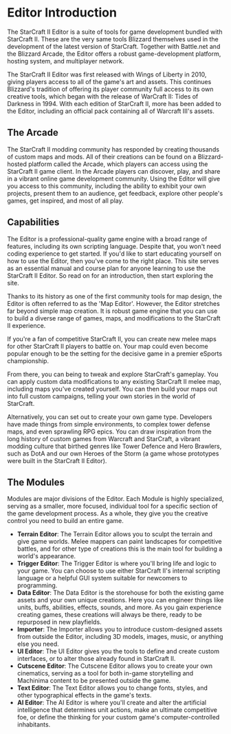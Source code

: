 # Editor Introduction

The StarCraft II Editor is a suite of tools for game development bundled with StarCraft II. These are the very same tools Blizzard themselves used in the development of the latest version of StarCraft. Together with Battle.net and the Blizzard Arcade, the Editor offers a robust game-development platform, hosting system, and multiplayer network.

The StarCraft II Editor was first released with Wings of Liberty in 2010, giving players access to all of the game\'s art and assets. This continues Blizzard's tradition of offering its player community full access to its own creative tools, which began with the release of WarCraft II: Tides of Darkness in 1994. With each edition of StarCraft II, more has been added to the Editor, including an official pack containing all of Warcraft III\'s assets.

## The Arcade

The StarCraft II modding community has responded by creating thousands of custom maps and mods. All of their creations can be found on a Blizzard-hosted platform called the Arcade, which players can access using the StarCraft II game client. In the Arcade players can discover, play, and share in a vibrant online game development community. Using the Editor will give you access to this community, including the ability to exhibit your own projects, present them to an audience, get feedback, explore other people\'s games, get inspired, and most of all play.

## Capabilities

The Editor is a professional-quality game engine with a broad range of features, including its own scripting language. Despite that, you won't need coding experience to get started. If you\'d like to start educating yourself on how to use the Editor, then you've come to the right place. This site serves as an essential manual and course plan for anyone learning to use the StarCraft II Editor. So read on for an introduction, then start exploring the site.

Thanks to its history as one of the first community tools for map design, the Editor is often referred to as the 'Map Editor'. However, the Editor stretches far beyond simple map creation. It is robust game engine that you can use to build a diverse range of games, maps, and modifications to the StarCraft II experience.

If you're a fan of competitive StarCraft II, you can create new melee maps for other StarCraft II players to battle on. Your map could even become popular enough to be the setting for the decisive game in a premier eSports championship.

From there, you can being to tweak and explore StarCraft's gameplay. You can apply custom data modifications to any existing StarCraft II melee map, including maps you've created yourself. You can then build your maps out into full custom campaigns, telling your own stories in the world of StarCraft.

Alternatively, you can set out to create your own game type. Developers have made things from simple environments, to complex tower defense maps, and even sprawling RPG epics. You can draw inspiration from the long history of custom games from Warcraft and StarCraft, a vibrant modding culture that birthed genres like Tower Defence and Hero Brawlers, such as DotA and our own Heroes of the Storm (a game whose prototypes were built in the StarCraft II Editor).

## The Modules

Modules are major divisions of the Editor. Each Module is highly specialized, serving as a smaller, more focused, individual tool for a specific section of the game development process. As a whole, they give you the creative control you need to build an entire game.

* **Terrain Editor**: The Terrain Editor allows you to sculpt the terrain and give game worlds. Melee mappers can paint landscapes for competitive battles, and for other type of creations this is the main tool for building a world's appearance.
* **Trigger Editor**: The Trigger Editor is where you'll bring life and logic  to your game. You can choose to use either StarCraft II\'s internal  scripting language or a helpful GUI system suitable for newcomers to programming.
* **Data Editor**: The Data Editor is the storehouse for both the existing game assets and your own unique creations. Here you can engineer things like units, buffs, abilities, effects, sounds, and more. As you gain experience creating games, these creations will always be there, ready to be repurposed in new playfields.
* **Importer**: The Importer allows you to introduce custom-designed assets from outside the Editor, including 3D models, images, music, or anything else you need.
* **UI Editor**: The UI Editor gives you the tools to define and create custom interfaces, or to alter those already found in StarCraft II.
* **Cutscene Editor**: The Cutscene Editor allows you to create your own cinematics, serving as a tool for both in-game storytelling and Machinima content to be presented outside the game.
* **Text Editor**: The Text Editor allows you to change fonts, styles, and other typographical effects in the game\'s texts.
* **AI Editor**: The AI Editor is where you'll create and alter the artificial intelligence that determines unit actions, make an ultimate competitive foe, or define the thinking for your custom game\'s computer-controlled inhabitants.
